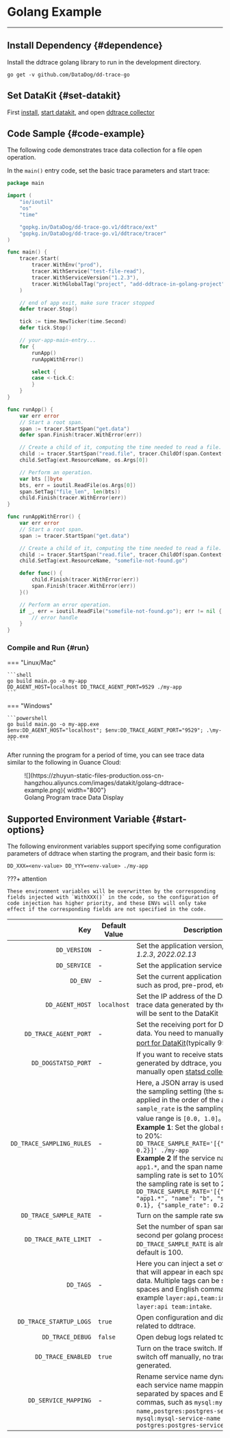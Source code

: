 

# Golang Example

---

## Install Dependency {#dependence}

Install the ddtrace golang library to run in the development directory.

```shell
go get -v github.com/DataDog/dd-trace-go
```

## Set DataKit {#set-datakit}

First [install][1], [start datakit][2], and open [ddtrace collector][3]

## Code Sample {#code-example}

The following code demonstrates trace data collection for a file open operation.

In the `main()` entry code, set the basic trace parameters and start trace:

``` go
package main

import (
	"io/ioutil"
	"os"
	"time"

	"gopkg.in/DataDog/dd-trace-go.v1/ddtrace/ext"
	"gopkg.in/DataDog/dd-trace-go.v1/ddtrace/tracer"
)

func main() {
	tracer.Start(
		tracer.WithEnv("prod"),
		tracer.WithService("test-file-read"),
		tracer.WithServiceVersion("1.2.3"),
		tracer.WithGlobalTag("project", "add-ddtrace-in-golang-project"),
	)

	// end of app exit, make sure tracer stopped
	defer tracer.Stop()

	tick := time.NewTicker(time.Second)
	defer tick.Stop()

	// your-app-main-entry...
	for {
		runApp()
		runAppWithError()

		select {
		case <-tick.C:
		}
	}
}

func runApp() {
	var err error
	// Start a root span.
	span := tracer.StartSpan("get.data")
	defer span.Finish(tracer.WithError(err))

	// Create a child of it, computing the time needed to read a file.
	child := tracer.StartSpan("read.file", tracer.ChildOf(span.Context()))
	child.SetTag(ext.ResourceName, os.Args[0])

	// Perform an operation.
	var bts []byte
	bts, err = ioutil.ReadFile(os.Args[0])
	span.SetTag("file_len", len(bts))
	child.Finish(tracer.WithError(err))
}

func runAppWithError() {
	var err error
	// Start a root span.
	span := tracer.StartSpan("get.data")

	// Create a child of it, computing the time needed to read a file.
	child := tracer.StartSpan("read.file", tracer.ChildOf(span.Context()))
	child.SetTag(ext.ResourceName, "somefile-not-found.go")

	defer func() {
		child.Finish(tracer.WithError(err))
		span.Finish(tracer.WithError(err))
	}()

	// Perform an error operation.
	if _, err = ioutil.ReadFile("somefile-not-found.go"); err != nil {
		// error handle
	}
}
```

### Compile and Run {#run}

=== "Linux/Mac"

    ```shell
    go build main.go -o my-app
    DD_AGENT_HOST=localhost DD_TRACE_AGENT_PORT=9529 ./my-app
    ```

=== "Windows"

    ```powershell
    go build main.go -o my-app.exe
    $env:DD_AGENT_HOST="localhost"; $env:DD_TRACE_AGENT_PORT="9529"; .\my-app.exe
    ```

After running the program for a period of time, you can see trace data similar to the following in Guance Cloud:

<figure markdown>
  ![](https://zhuyun-static-files-production.oss-cn-hangzhou.aliyuncs.com/images/datakit/golang-ddtrace-example.png){ width="800"}
  <figcaption>Golang Program trace Data Display</figcaption>
</figure>

## Supported Environment Variable {#start-options}

The following environment variables support specifying some configuration parameters of ddtrace when starting the program, and their basic form is:

```shell
DD_XXX=<env-value> DD_YYY=<env-value> ./my-app
```

???+ attention

    These environment variables will be overwritten by the corresponding fields injected with `WithXXX()` in the code, so the configuration of code injection has higher priority, and these ENVs will only take effect if the corresponding fields are not specified in the code.

| Key                       | Default Value      | Description                                                                                                                                                                                                                                                                                                                                                                                                                                                 |
| ---:                      | ---         | ---                                                                                                                                                                                                                                                                                                                                                                                                                                                  |
| `DD_VERSION`              | -           | Set the application version, such as *1.2.3*, *2022.02.13*                                                                                                                                                                                                                                                                                                                                                                                                           |
| `DD_SERVICE`              | -           | Set the application service name                                                                                                                                                                                                                                                                                                                                                                                                                                       |
| `DD_ENV`                  | -           | Set the current application environment, such as prod, pre-prod, etc.                                                                                                                                                                                                                                                                                                                                                                                                             |
| `DD_AGENT_HOST`           | `localhost` | Set the IP address of the DataKit, and the trace data generated by the application will be sent to the DataKit                                                                                                                                                                                                                                                                                                                                                                                    |
| `DD_TRACE_AGENT_PORT`     | -           | Set the receiving port for DataKit trace data. You need to manually specify [HTTP port for DataKit][4](typically 9529）                                                                                                  |
| `DD_DOGSTATSD_PORT`       | -           | If you want to receive statsd data generated by ddtrace, you need to manually open [statsd collector][5]
| `DD_TRACE_SAMPLING_RULES` | -           | Here, a JSON array is used to represent the sampling setting (the sampling rate is applied in the order of the array), where `sample_rate` is the sampling rate and the value range is `[0.0, 1.0]`。<br> **Example 1**: Set the global sampling rate to 20%: `DD_TRACE_SAMPLE_RATE='[{"sample_rate": 0.2}]' ./my-app` <br>**Example 2** If the service name is generic `app1.*`, and the span name is `abc` , the sampling rate is set to 10%, except that the sampling rate is set to 20%: `DD_TRACE_SAMPLE_RATE='[{"service": "app1.*", "name": "b", "sample_rate": 0.1}, {"sample_rate": 0.2}]' ./my-app` <br> |
| `DD_TRACE_SAMPLE_RATE`    | -           | Turn on the sample rate switch above                                                                                                                                                                                                                                                                                                                                                                                                                                 |
| `DD_TRACE_RATE_LIMIT`     | -           | Set the number of span samples per second per golang process. If `DD_TRACE_SAMPLE_RATE` is already on, the default is 100.                                                                                                                                                                                                                                                                                                                                |
| `DD_TAGS`                 | -           | Here you can inject a set of global tags that will appear in each span and profile data. Multiple tags can be separated by spaces and English commas, for example `layer:api,team:intake`, `layer:api team:intake`.                                                                                                                                                                                                                                                                                   |
| `DD_TRACE_STARTUP_LOGS`   | `true`      | Open configuration and diagnostic logs related to ddtrace.                                                                                                                                                                                                                                                                                                                                                                                                                   |
| `DD_TRACE_DEBUG`          | `false`     | Open debug logs related to ddtrace.                                                                                                                                                                                                                                                                                                                                                                               |
| `DD_TRACE_ENABLED`        | `true`      | Turn on the trace switch. If you turn the switch off manually, no trace data will be generated.                                                                                                                                                                                                                                                                                                                                                                                    |
| `DD_SERVICE_MAPPING`      | -           | Rename service name dynamically, and each service name mapping can be separated by spaces and English commas, such as `mysql:mysql-service-name,postgres:postgres-service-name`, `mysql:mysql-service-name postgres:postgres-service-name`                                                                                                                                                                                                                                                                  |

[1]: /datakit/datakit-install/
[2]: /datakit/datakit-service-how-to/
[3]: /datakit/ddtrace/#config
[4]: /datakit/datakit-conf/#config-http-server
[5]: /datakit/statsd/
